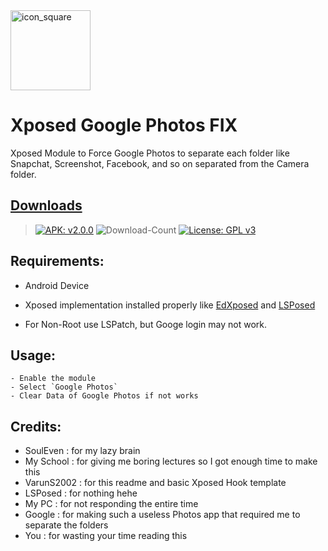 <img width="128" height="128" src="https://i.imgur.com/UyoTRed.png" alt="icon_square">

# Xposed Google Photos FIX

Xposed Module to Force Google Photos to separate each folder like Snapchat, Screenshot, Facebook, and so on separated from the Camera folder.

## [Downloads](https://github.com/RevealedSoulEven/XposedPhotosFIX/releases/)

> [![APK: v2.0.0](https://img.shields.io/badge/APK-v2.0.0-brightgreen)](https://github.com/RevealedSoulEven/XposedPhotosFIX/releases/download/2.0.0/Xposed-Disable-FLAG_SECURE_2.0.0.apk)
![Download-Count](https://img.shields.io/github/downloads/RevealedSoulEven/XposedPhotosFIX/total?color=blue)
[![License: GPL v3](https://img.shields.io/badge/License-GPLv3-blue.svg)](https://www.gnu.org/licenses/gpl-3.0)

## Requirements:

- Android Device

- Xposed implementation installed properly like [EdXposed](https://github.com/ElderDrivers/EdXposed/)
  and [LSPosed](https://github.com/LSPosed/LSPosed/)

- For Non-Root use LSPatch, but Googe login may not work.

## Usage:
    - Enable the module
    - Select `Google Photos`
    - Clear Data of Google Photos if not works


## Credits:

- SoulEven : for my lazy brain
- My School : for giving me boring lectures so I got enough time to make this
- VarunS2002 : for this readme and basic Xposed Hook template
- LSPosed : for nothing hehe
- My PC : for not responding the entire time
- Google : for making such a useless Photos app that required me to separate the folders
- You : for wasting your time reading this
